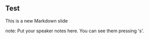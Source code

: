 ##  Test

This is a new Markdown slide

note:
    Put your speaker notes here.
    You can see them pressing 's'.
